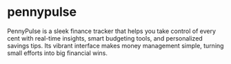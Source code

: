 # pennypulse
PennyPulse is a sleek finance tracker that helps you take control of every cent with real-time insights, smart budgeting tools, and personalized savings tips. Its vibrant interface makes money management simple, turning small efforts into big financial wins.

